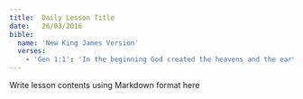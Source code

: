 ```yaml
---
title:  Daily Lesson Title
date:   26/03/2016
bible:
  name: 'New King James Version'
  verses:
    - 'Gen 1:1': 'In the beginning God created the heavens and the earth'
---
```


Write lesson contents using Markdown format here